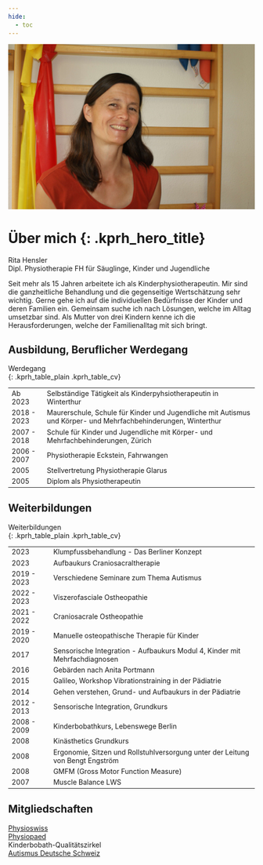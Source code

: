 ```yaml
---
hide:
  - toc
---
```


<img class="kprh_hero kprh_hero_rita" src="../assets/rita.jpg" alt="Portrait von Rita Hensler">

# Über mich {: .kprh_hero_title}

Rita Hensler<br>
Dipl. Physiotherapie FH für Säuglinge, Kinder und Jugendliche

Seit mehr als 15 Jahren arbeitete ich als Kinderphysiotherapeutin. Mir sind die ganzheitliche Behandlung und die gegenseitige Wertschätzung sehr wichtig. Gerne gehe ich auf die individuellen Bedürfnisse der Kinder und deren Familien ein. Gemeinsam suche ich nach Lösungen, welche im Alltag umsetzbar sind. Als Mutter von drei Kindern kenne ich die Herausforderungen, welche der Familienalltag mit sich bringt.

## Ausbildung, Beruflicher Werdegang

Werdegang  
{: .kprh_table_plain .kprh_table_cv}

|             |    |
| ----------- | -- |
| Ab 2023     | Selbständige Tätigkeit als Kinderpyhsiotherapeutin in Winterthur |
| 2018 - 2023 | Maurerschule, Schule für Kinder und Jugendliche mit Autismus und Körper- und Mehrfachbehinderungen, Winterthur |
| 2007 - 2018 | Schule für Kinder und Jugendliche mit Körper- und Mehrfachbehinderungen, Zürich |
| 2006 - 2007 | Physiotherapie Eckstein, Fahrwangen |
| 2005        | Stellvertretung Physiotherapie Glarus |
| 2005        | Diplom als Physiotherapeutin |

## Weiterbildungen 

Weiterbildungen  
{: .kprh_table_plain .kprh_table_cv}

|             |    |
| ----------- | -- |
| 2023        | Klumpfussbehandlung - Das Berliner Konzept |
| 2023        | Aufbaukurs Craniosacraltherapie |
| 2019 - 2023 | Verschiedene Seminare zum Thema Autismus |
| 2022 - 2023 | Viszerofasciale Ostheopathie |
| 2021 - 2022 | Craniosacrale Ostheopathie |
| 2019 - 2020 | Manuelle osteopathische Therapie für Kinder |
| 2017        | Sensorische Integration - Aufbaukurs Modul 4, Kinder mit Mehrfachdiagnosen |
| 2016        | Gebärden nach Anita Portmann |
| 2015        | Galileo, Workshop Vibrationstraining in der Pädiatrie |
| 2014        | Gehen verstehen, Grund- und Aufbaukurs in der Pädiatrie |
| 2012 - 2013 | Sensorische Integration, Grundkurs |
| 2008 - 2009 | Kinderbobathkurs, Lebenswege Berlin |
| 2008        | Kinästhetics Grundkurs |
| 2008        | Ergonomie, Sitzen und Rollstuhlversorgung unter der Leitung von Bengt Engström |
| 2008        | GMFM (Gross Motor Function Measure) |
| 2007        | Muscle Balance LWS |

## Mitgliedschaften 

[Physioswiss](https://www.physioswiss.ch)<br>
[Physiopaed](https://www.physiopaed.ch)<br>
Kinderbobath-Qualitätszirkel<br>
[Autismus Deutsche Schweiz](https://www.autismus.ch/)
